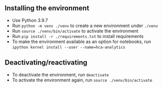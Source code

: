 ## Installing the environment
- Use Python 3.9.7
- Run `python -m venv ./venv` to create a new environment under `./venv`
- Run `source ./venv/bin/activate` to activate the environment
- Run `pip install -r ./requirements.txt` to install requirements
- To make the environment available as an option for notebooks, run `ipython kernel install --user --name=hca-analytics`

## Deactivating/reactivating
- To deactivate the environment, run `deactivate`
- To activate the environment again, run `source ./venv/bin/activate`